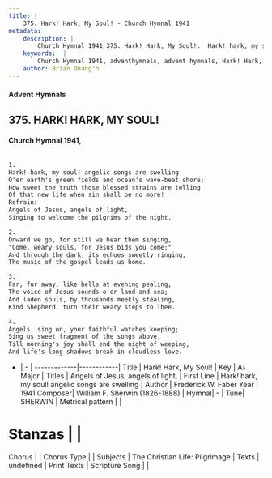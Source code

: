 ```yaml
---
title: |
    375. Hark! Hark, My Soul! - Church Hymnal 1941
metadata:
    description: |
        Church Hymnal 1941 375. Hark! Hark, My Soul!.  Hark! hark, my soul! angelic songs are swelling  O'er earth's green fields and ocean's wave-beat shore;  How sweet the truth those blessed strains are telling  Of that new life when sin shall be no more!  
    keywords:  |
        Church Hymnal 1941, adventhymnals, advent hymnals, Hark! Hark, My Soul!, Hark! hark, my soul! angelic songs are swelling. Angels of Jesus, angels of light, 
    author: Brian Onang'o
---
```


#### Advent Hymnals
## 375. HARK! HARK, MY SOUL!
####  Church Hymnal 1941,

```txt

1.
Hark! hark, my soul! angelic songs are swelling 
O'er earth's green fields and ocean's wave-beat shore; 
How sweet the truth those blessed strains are telling 
Of that new life when sin shall be no more! 
Refrain:
Angels of Jesus, angels of light, 
Singing to welcome the pilgrims of the night. 

2.
Onward we go, for still we hear them singing, 
"Come, weary souls, for Jesus bids you come;" 
And through the dark, its echoes sweetly ringing, 
The music of the gospel leads us home. 

3.
Far, fur away, like bells at evening pealing, 
The voice of Jesus sounds o'er land and sea; 
And laden souls, by thousands meekly stealing, 
Kind Shepherd, turn their weary steps to Thee. 

4.
Angels, sing on, your faithful watches keeping; 
Sing us sweet fragment of the songs above, 
Till morning's joy shall end the night of weeping, 
And life's long shadows break in cloudless love.

```

- |   -  |
-------------|------------|
Title | Hark! Hark, My Soul! |
Key | A♭ Major |
Titles | Angels of Jesus, angels of light,  |
First Line | Hark! hark, my soul! angelic songs are swelling |
Author | Frederick W. Faber
Year | 1941
Composer| William F. Sherwin (1826-1888) |
Hymnal|  - |
Tune| SHERWIN |
Metrical pattern | |
# Stanzas |  |
Chorus |  |
Chorus Type |  |
Subjects | The Christian Life: Pilgrimage |
Texts | undefined |
Print Texts | 
Scripture Song |  |
    

